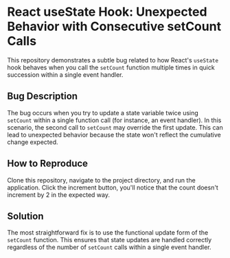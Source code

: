 # React useState Hook: Unexpected Behavior with Consecutive setCount Calls

This repository demonstrates a subtle bug related to how React's `useState` hook behaves when you call the `setCount` function multiple times in quick succession within a single event handler.

## Bug Description
The bug occurs when you try to update a state variable twice using `setCount` within a single function call (for instance, an event handler). In this scenario, the second call to `setCount` may override the first update. This can lead to unexpected behavior because the state won't reflect the cumulative change expected.

## How to Reproduce
Clone this repository, navigate to the project directory, and run the application.
Click the increment button, you'll notice that the count doesn't increment by 2 in the expected way.

## Solution
The most straightforward fix is to use the functional update form of the `setCount` function. This ensures that state updates are handled correctly regardless of the number of `setCount` calls within a single event handler.